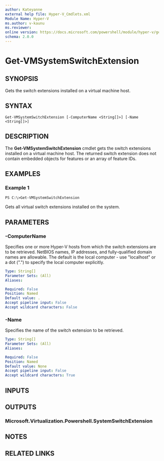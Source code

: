 ```yaml
---
author: Kateyanne
external help file: Hyper-V_Cmdlets.xml
Module Name: Hyper-V
ms.author: v-kaunu
ms.reviewer: 
online version: https://docs.microsoft.com/powershell/module/hyper-v/get-vmsystemswitchextension?view=windowsserver2012-ps&wt.mc_id=ps-gethelp
schema: 2.0.0
---
```


# Get-VMSystemSwitchExtension

## SYNOPSIS
Gets the switch extensions installed on a virtual machine host.

## SYNTAX

```
Get-VMSystemSwitchExtension [-ComputerName <String[]>] [-Name <String[]>]
```

## DESCRIPTION
The **Get-VMSystemSwitchExtension** cmdlet gets the switch extensions installed on a virtual machine host.
The returned switch extension does not contain embedded objects for features or an array of feature IDs.

## EXAMPLES

### Example 1
```
PS C:\>Get-VMSystemSwitchExtension
```

Gets all virtual switch extensions installed on the system.

## PARAMETERS

### -ComputerName
Specifies one or more Hyper-V hosts from which the switch extensions are to be retrieved.
NetBIOS names, IP addresses, and fully-qualified domain names are allowable.
The default is the local computer - use "localhost" or a dot (".") to specify the local computer explicitly.

```yaml
Type: String[]
Parameter Sets: (All)
Aliases: 

Required: False
Position: Named
Default value: .
Accept pipeline input: False
Accept wildcard characters: False
```

### -Name
Specifies the name of the switch extension to be retrieved.

```yaml
Type: String[]
Parameter Sets: (All)
Aliases: 

Required: False
Position: Named
Default value: None
Accept pipeline input: False
Accept wildcard characters: True
```

## INPUTS

## OUTPUTS

### Microsoft.Virtualization.Powershell.SystemSwitchExtension

## NOTES

## RELATED LINKS



